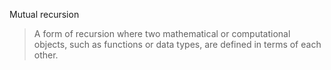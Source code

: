 Mutual recursion
> A form of recursion where two mathematical or computational objects, such as functions or data types, are defined in terms of each other.

